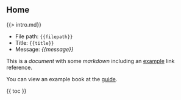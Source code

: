## Home

{{> intro.md}}

* File path: `{{filepath}}`
* Title: `{{title}}`
* Message: *{{message}}*

This is a *document* with some _markdown_ including an [example][] link reference.

You can view an example book at the [guide](/guide/).

{{ toc }}

[example]: https://example.org 
